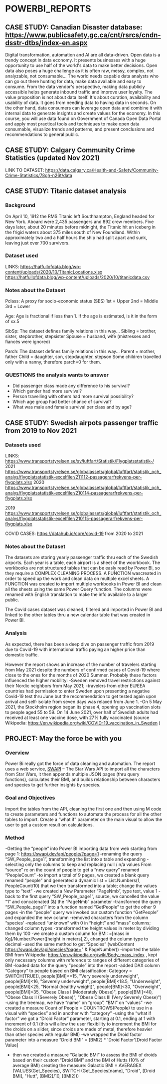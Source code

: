 # POWERBI_REPORTS
## CASE STUDY: Canadian Disaster database: https://www.publicsafety.gc.ca/cnt/rsrcs/cndn-dsstr-dtbs/index-en.aspx 
Digital transformation, automation and AI are all data-driven. Open data is a trendy concept in data economy.
It presents businesses with a huge opportunity to use half of the world's data to make better decisions.
Open data also poses a huge challenge as it is often raw, messy, complex, not analyzable, not consumable...
The world needs capable data analysts who can go out there hunting for data, make data available and easy to consume.
From the data vendor's perspective, making data publicly accessible helps generate inbound traffic and improve user loyalty.
The value proposition is not about data itself. It's about curation, availability and usability of data.
It goes from needing data to having data in seconds. On the other hand, data consumers can leverage open data and combine it with internal data to generate insights and create values for the economy. In this course, you will use data found on Government of Canada Open Data Portal and apply most practical tools and techniques to make open data consumable, visualize trends and patterns,
and present conclusions and recommendations to general public.

## CASE STUDY: Calgary Community Crime Statistics (updated Nov 2021)
LINK TO DATASET: https://data.calgary.ca/Health-and-Safety/Community-Crime-Statistics/78gh-n26t/data

## CASE STUDY: Titanic dataset analysis
### Background
On April 10, 1912 the RMS Titanic left Southhampton, England headed for New York. Aboard were 2,435 passengers and 892 crew members. Five days later, about 20 minutes before midnight, the Titanic hit an iceberg in the frigid waters about 375 miles south of New Foundland. Within approximately two and a half hours the ship had split apart and sunk, leaving just over 700 survivors.
### Dataset used
LINKS: https://hatfullofdata.blog/wp-content/uploads/2020/10/TitanicLocations.xlsx
       https://hatfullofdata.blog/wp-content/uploads/2020/10/titanicdata.csv
### Notes about the Dataset     
Pclass: A proxy for socio-economic status (SES)
1st = Upper
2nd = Middle
3rd = Lower

Age: Age is fractional if less than 1. If the age is estimated, is it in the form of xx.5

SibSp: The dataset defines family relations in this way...
Sibling = brother, sister, stepbrother, stepsister
Spouse = husband, wife (mistresses and fiancés were ignored)

Parch: The dataset defines family relations in this way...
Parent = mother, father
Child = daughter, son, stepdaughter, stepson
Some children travelled only with a nanny, therefore parch=0 for them.

### QUESTIONS the analysis wants to answer
- Did passenger class made any difference to his survival?
- Which gender had more survival?
- Person travelling with others had more survival possibility?
- Which age group had better chance of survival?
- What was male and female survival per class and by age?

## CASE STUDY: Swedish airpots passenger traffic from 2019 to Nov 2021
### Datasets used
LINKS: https://www.transportstyrelsen.se/sv/luftfart/Statistik/Flygplatsstatistik-/ 
2021
https://www.transportstyrelsen.se/globalassets/global/luftfart/statistik_och_analys/flygplatsstatistik-excelfiler/211112-passagerarfrekvens-per-flygplats.xlsx 
2020
https://www.transportstyrelsen.se/globalassets/global/luftfart/statistik_och_analys/flygplatsstatistik-excelfiler/210114-passagerarfrekvens-per-flygplats.xlsx 

2019
https://www.transportstyrelsen.se/globalassets/global/luftfart/statistik_och_analys/flygplatsstatistik-excelfiler/210115-passagerarfrekvens-per-flygplats.xlsx

COVID CASES: https://datahub.io/core/covid-19 from 2020 to 2021

### Notes about the Dataset
The datasets are storing yearly passenger traffic thru each of the Swedish airports. Each year is a table, each airport is a sheet of the woorkbook.
The workbooks are not structured tables that can be easly read by Power BI, so they require a COMPLEX CLEANING PROCESS.
A FUNCTION wascreated in order to speed up the work and clean data on multiple excel sheets. 
A FUNCTION was created to import multiple workbooks in Power BI and clean all the sheets using the same Power Query function.
The columns were renamed with English translation to make the info available to a larger public.

The Covid cases dataset was cleaned, filtered and imported in Power BI and linked to the other tables thru a new calendar table that was created in Power BI.

### Analysis
As expected, there has been a deep dive on passenger traffic from 2019 due to Covid-19 with international traffic paying an higher price than domestic traffic.

However the report shows an increase of the number of travelers starting from May 2021 despite the numbers of confirmed cases of Covid-19 where close to the ones for the months of 2020 Summer.
Probably these factors influenced the higher mobility:
-Sweden removed travel restrictions against their Nordic neighbors from May 2021;
-travelers from other EU/EEA countries had permission to enter Sweden upon presenting a negative Covid-19 test thru June but the recommendation to get tested again upon arrival and self-isolate from seven days was relaxed from June 1.
-On 5 May 2021, the Stockholm region began its phase 4, opening up vaccination slots to people aged 55 to 59. On 14 June 2021, over half of Swedish adults had received at least one vaccine dose, with 27% fully vaccinated (source Wikipedia: https://en.wikipedia.org/wiki/COVID-19_vaccination_in_Sweden )

## PROJECT: May the force be with you
### Overview
Power Bi really got the force of data cleaning and automation.
The report uses a web service, [SWAPI](https://swapi.dev/) – The Star Wars API to import all the characters from Star Wars, it then appends multiple JSON pages (thru query functions), calculates their BMI, and builds relationship between characters and species to get further insights by species.
### Goal and Objectives
Import the tables from the API, cleaning the first one and then using M code to create parameters and functions to automate the process for all the other tables to import.
Create a “what if” parameter on the main visual to allow the user to get a custom result on calculations.
### Method
-Getting the “people” into Power BI importing data from web starting from page 1: https://swapi.dev/api/people/?page=1 
-renaming the query “SW_People_page1”, transforming the list into a table and expanding
-selecting only the columns to keep and replacing null / n/a values
From “source” rc on the count of people to get a “new query” renamed “PeopleCount”
-to import a total of 9 pages, we created a blank query renamed “people” and generated a dynamic list = List.Numbers(1, PeopleCount/10) that we then transformed into a table; change the values type to “text”
-we created a New Parameter “PageNmb”, type text, value 1
-back to the first query “SW_People_page1”, source, we cancelled the value “1” and concatenated (&) the “PageNmb” parameter
-transformed the query “SW_People_page1” into a function named “GetPeople” to get the other 9 pages
-in the “people” query we invoked our custom function “GetPeople” and expanded the new column
-removed characters from the column “species’
-replaced “unknown” with 0 in “height” and “mass” columns; changed column types
-transformed the height values in meter by dividing them by 100
-we create a custom column for BMI: =[mass in Kg]/Number.Power([height in meters],2), changed the column type to decimal
-used the same method to get “Species” (webContent https://swapi.dev/api/species?page=" & PageNumber))
-imported the table BMI from Wikipedia: https://en.wikipedia.org/wiki/Body_mass_index , kept only necessary columns with reference to ranges of different categories of BM
-loaded data for the query “people” into the report
-added DAX column “Category” to people based on BMI classification:  Category = SWITCH(TRUE(), people[BMI]<=15, "Very severely underweight", people[BMI]<16,  "Severely underweight", people[BMI]<18.5, "Underweight", people[BMI]<25, "Normal (healthy weight)", people[BMI]<30, "Overweight", people[BMI]<35, "Obese Class I (Moderately Obese)", people[BMI]<40, "Obese Class II (Severely Obese)", "Obese Class III (Very Severely Obese)")
-using the treemap, we have “name” on “group”, “BMI” on “values”
-we created a measure Count of People = COUNTROWS(People) to use in a visual with “species” and in another with “category”
-using the “what if factor” we got a “Droid Factor” parameter, starting at 0.1, ending at 1 with increment of 0.1 (this will allow the user flexibility to increment the BMI for the droids on a slider, since droids are made of metal, therefore heavier than other species with regular BMI)
-we wrapped the Droid factor parameter into a measure “Droid BMI” = [BMI2] * 'Droid Factor'[Droid Factor Value]
- then we created a measure “Galactic BMI” to assess the BMI of droids based on their custom “Droid BMI” and the BMI of Hutts (10% of average BMI) creating the measure: Galactic BMI = AVERAGEX (VALUES(Get_Species), SWITCH (Get_Species[name], "Droid", [Droid BMI], "Hutt", [BMI2]/10, [BMI2]))

